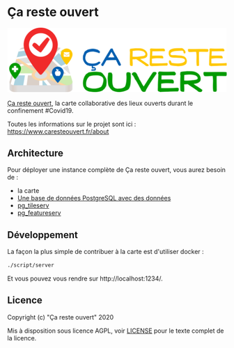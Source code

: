# Ça reste ouvert

![Logo de Ça reste ouvert](images/logo.png)

[Ça reste ouvert](https://caresteouvert.fr), la carte collaborative des lieux ouverts durant le confinement #Covid19.

Toutes les informations sur le projet sont ici : https://www.caresteouvert.fr/about

## Architecture

Pour déployer une instance complète de Ça reste ouvert, vous aurez besoin de :

- la carte
- [Une base de données PostgreSQL avec des données](db/)
- [pg_tileserv](https://access.crunchydata.com/documentation/pg_tileserv/latest/)
- [pg_featureserv](https://access.crunchydata.com/documentation/pg_featureserv/latest/)

## Développement

La façon la plus simple de contribuer à la carte est d'utiliser docker :

```bash
./script/server
```
Et vous pouvez vous rendre sur http://localhost:1234/.

## Licence

Copyright (c) "Ça reste ouvert" 2020

Mis à disposition sous licence AGPL, voir [LICENSE](LICENSE.txt) pour le texte complet de la licence.
